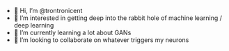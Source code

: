 - 👋 Hi, I’m @trontronicent
- 👀 I’m interested in getting deep into the rabbit hole of machine learning / deep learning
- 🌱 I’m currently learning a lot about GANs
- 💞️ I’m looking to collaborate on whatever triggers my neurons


<!---
trontronicent/trontronicent is a ✨ special ✨ repository because its `README.md` (this file) appears on your GitHub profile.
You can click the Preview link to take a look at your changes.
--->
